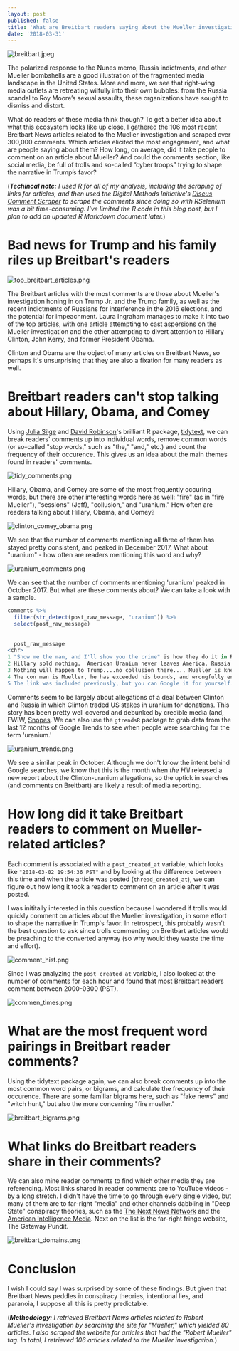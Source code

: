 ```yaml
---
layout: post
published: false
title: 'What are Breitbart readers saying about the Mueller investigation? '
date: '2018-03-31'
---
```

![breitbart.jpeg]({{site.baseurl}}/img/breitbart.jpeg)

The polarized response to the Nunes memo, Russia indictments, and other Mueller bombshells are a good illustration of the fragmented media landscape in the United States. More and more, we see that right-wing media outlets are retreating wilfully into their own bubbles: from the Russia scandal to Roy Moore’s sexual assaults, these organizations have sought to dismiss and distort. 

What do readers of these media think though? To get a better idea about what this ecosystem looks like up close, I gathered the 106 most recent Breitbart News articles related to the Mueller investigation and scraped over 300,000 comments. Which articles elicited the most engagement, and what are people saying about them? How long, on average, did it take people to comment on an article about Mueller? And could the comments section, like social media, be full of trolls and so-called “cyber troops” trying to shape the narrative in Trump’s favor?  
  

(_**Techincal note:** I used R for all of my analysis, including the scraping of links for articles, and then used the Digital Methods Initiative's [Discus Comment Scraper](https://wiki.digitalmethods.net/Dmi/ToolDatabase) to scrape the comments since doing so with RSelenium was a bit time-consuming. I've limited the R code in this blog post, but I plan to add an updated R Markdown document later._) 



# **Bad news for Trump and his family riles up Breitbart's readers**

![top_breitbart_articles.png]({{site.baseurl}}/img/top_breitbart_articles.png)


The Breitbart articles with the most comments are those about Mueller's investigation honing in on Trump Jr. and the Trump family, as well as the recent indictments of Russians for interference in the 2016 elections, and the potential for impeachment. Laura Ingraham manages to make it into two of the top articles, with one article attempting to cast aspersions on the Mueller investigation and the other attempting to divert attention to Hillary Clinton, John Kerry, and former President Obama. 

Clinton and Obama are the object of many articles on Breitbart News, so perhaps it's unsurprising that they are also a fixation for many readers as well.    

   
   
# **Breitbart readers can't stop talking about Hillary, Obama, and Comey**
Using [Julia Silge](https://twitter.com/juliasilge) and [David Robinson](https://twitter.com/drob)'s brilliant R package, [tidytext](https://github.com/juliasilge/tidytext), we can break readers' comments up into individual words, remove common words (or so-called "stop words," such as "the," "and," etc.) and count the frequency of their occurence. This gives us an idea about the main themes found in readers' comments. 

![tidy_comments.png]({{site.baseurl}}/img/tidy_comments.png)


Hillary, Obama, and Comey are some of the most frequently occuring words, but there are other interesting words here as well: "fire" (as in "fire Mueller"), "sessions" (Jeff), "collusion," and "uranium." How often are readers talking about Hillary, Obama, and Comey? 

![clinton_comey_obama.png]({{site.baseurl}}/img/clinton_comey_obama.png)

We see that the number of comments mentioning all three of them has stayed pretty consistent, and peaked in December 2017. What about "uranium" - how often are readers mentioning this word and why? 

![uranium_comments.png]({{site.baseurl}}/img/uranium_comments.png)


We can see that the number of comments mentioning 'uranium' peaked in October 2017. But what are these comments about? We can take a look with a sample.

````r
comments %>%
  filter(str_detect(post_raw_message, "uranium")) %>%
  select(post_raw_message)
  
  
  post_raw_message
<chr>
1 "Show me the man, and I'll show you the crime" is how they do it in RUSSIA, comrade. Ask Stalin. It is the very definition of a Witch Hunt!The only crimes have been perpetrated by Mueller and his Coup Company, such as his hand-delivering American uranium to RUSSIA for Hillary!
2 Hillary sold nothing.  American Uranium never leaves America. Russia doesn\xe4\xf3\xbbt need uranium from America, they and we both get it from Eastern European countries where 90% of it is mined.Opposition reasearch is done by all campaigns and is hardly illegal.Now who\xe4\xf3\xbbs the buffoon, buffoon?     
3 Nothing will happen to Trump....no collusion there.... Mueller is knee deep in uranium one and corrupt as hell
4 The con man is Mueller, he has exceeded his bounds, and wrongfully entrapped Flynn. He also blocked the Russian bribery investigation and covered up the uranium sale. Smashing into Manafort's home in the middle of the night was classy. That was for things that happened when Manafort was tied to the Podestas
5 The link was included previously, but you can Google it for yourself.  As for AG Sessions, I see in this morning's news that the DO is opening investigations into FISA abuse and into Hillary Clinton's use of a personal server for government business, with the focus being on whether she intended to circumvent the law by having this undocumented server.  As for di Genova, the evidence he discusses is in the public domain.  The FISA document is readily available, as is the statements from Admiral Rogers describing the FISA audit, the statement from Director Comey that the dossier is salacious and uncorroborated, the fact that Hillary Clinton green-lighted the sale of 20% of US uranium to the Russians (through a company where her brother Tony was a board member, BTW), the subsequent $500,000 speaking fee to husband Bill and the $145 M donation to the Clinton Foundation (see "Clinton Cash" by Peter Schweitzer, which is heavily annotated and documented)...the list goes on.   di Genova cites facts in evidence and makes conclusions based on them.  If you dispute his conclusions, that is your right, but dismissing the facts because they are repeated by a "partisan" -- (and what do you base that conclusion on?) is disengenuous.

````

Comments seem to be largely about allegations of a deal between Clinton and Russia in which Clinton traded US stakes in uranium for donations. This story has been pretty well covered and debunked by credible media (and, FWIW, [Snopes](https://www.snopes.com/fact-check/hillary-clinton-uranium-russia-deal/). We can also use the ````gtrendsR```` package to grab data from the last 12 months of Google Trends to see when people were searching for the term 'uranium.' 


![uranium_trends.png]({{site.baseurl}}/img/uranium_trends.png)

We see a similar peak in October. Although we don't know the intent behind Google searches, we know that this is the month when _the Hill_ released a new report about the Clinton-uranium allegations, so the uptick in searches (and comments on Breitbart) are likely a result of media reporting. 

# **How long did it take Breitbart readers to comment on Mueller-related articles?**

Each comment is associated with a ````post_created_at```` variable, which looks like ````"2018-03-02 19:54:36 PST"```` and by looking at the difference between this time and when the article was posted (```thread_created_at```), we can figure out how long it took a reader to comment on an article after it was posted. 

I was inititally interested in this question because I wondered if trolls would quickly comment on articles about the Mueller investigation, in some effort to shape the narrative in Trump's favor. In retrospect, this probably wasn't the best question to ask since trolls commenting on Breitbart articles would be preaching to the converted anyway (so why would they waste the time and effort).

![comment_hist.png]({{site.baseurl}}/img/comment_hist.png)

Since I was analyzing the ```post_created_at``` variable, I also looked at the number of comments for each hour and found that most Breitbart readers comment between 2000-0300 (PST). 

![commen_times.png]({{site.baseurl}}/img/commen_times.png)



# **What are the most frequent word pairings in Breitbart reader comments?**
Using the tidytext package again, we can also break comments up into the most common word pairs, or bigrams, and calculate the frequency of their occurence. There are some familiar bigrams here, such as "fake news" and "witch hunt," but also the more concerning "fire mueller." 

![breitbart_bigrams.png]({{site.baseurl}}/img/breitbart_bigrams.png)



# **What links do Breitbart readers share in their comments?**
We can also mine reader comments to find which other media they are referencing. Most links shared in reader comments are to YouTube videos - by a long stretch. I didn't have the time to go through every single video, but many of them are to far-right "media" and other channels dabbling in "Deep State" conspiracy theories, such as the [The Next News Network](https://www.youtube.com/watch?v=IolHk-Inf5k) and the [American Intelligence Media]( https://m.youtube.com/watch?v=469eKvVUovQ ). Next on the list is the far-right fringe website, The Gateway Pundit. 

![breitbart_domains.png]({{site.baseurl}}/img/breitbart_domains.png)

  
# **Conclusion**
I wish I could say I was surprised by some of these findings. But given that Breitbart News peddles in conspiracy theories, intentional lies, and paranoia, I suppose all this is pretty predictable. 


(_**Methodology**: 
I retrieved Breitbart News articles related to Robert Mueller's investigation by searching the site for "Mueller," which yielded 80 articles. I also scraped the website for articles that had the "Robert Mueller" tag. In total, I retrieved 106 articles related to the Mueller investigation._)



